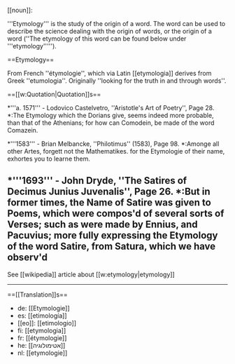 [[noun]]:

'''Etymology''' is the study of the origin of a word. The word can be used to describe the science dealing with the origin of words, or the origin of a word (''The etymology of this word can be found below under '''etymology''''').

==Etymology==

From French ''&eacute;tymologie'', which via Latin [[etymologia]] derives from Greek ''etumologia''. Originally ''looking for the truth in and through words''.

==[[w:Quotation|Quotation]]s==

*'''a. 1571''' - Lodovico Castelvetro, ''Aristotle's Art of Poetry'', Page 28.
*:The Etymology which the Dorians give, seems indeed more probable, than that of the Athenians; for how can Comodein, be made of the word Comazein.

*'''1583''' - Brian Melbancke, ''Philotimus'' (1583), Page 98.
*:Amonge all other Artes, forgett not the Mathematikes. for the Etymologie of their name, exhortes you to learne them.

*'''1693''' - John Dryde, ''The Satires of Decimus Junius Juvenalis'', Page 26.
*:But in former times, the Name of Satire was given to Poems, which were compos'd of several sorts of Verses; such as were made by Ennius, and Pacuvius; more fully expressing the Etymology of the word Satire, from Satura, which we have observ'd
-----
See [[wikipedia]] article about [[w:etymology|etymology]]

-----
==[[Translation]]s==

* de: [[Etymologie]]
* es: [[etimología]]
* [[eo]]: [[etimologio]]
* fi: [[etymologia]]
* fr: [[étymologie]]
* he: [[אטימולוגיה]]
* nl: [[etymologie]]